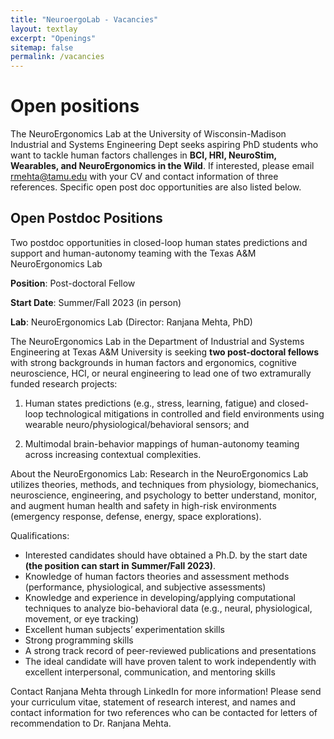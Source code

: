 ```yaml
---
title: "NeuroergoLab - Vacancies"
layout: textlay
excerpt: "Openings"
sitemap: false
permalink: /vacancies
---
```


# Open positions

The NeuroErgonomics Lab at the University of Wisconsin-Madison Industrial and Systems Engineering Dept seeks aspiring PhD students who want to tackle human factors challenges in **BCI, HRI, NeuroStim, Wearables, and NeuroErgonomics in the Wild**. If interested, please email rmehta@tamu.edu with your CV  and contact information of three references. Specific open post doc opportunities are also listed below.

## Open Postdoc Positions

Two postdoc opportunities in closed-loop human states predictions and support and human-autonomy teaming with the Texas A&M NeuroErgonomics Lab

**Position**: Post-doctoral Fellow

**Start Date**: Summer/Fall 2023 (in person)

**Lab**: NeuroErgonomics Lab (Director: Ranjana Mehta, PhD)

The NeuroErgonomics Lab in the Department of Industrial and Systems Engineering at Texas A&M University is seeking **two post-doctoral fellows** with strong backgrounds in human factors and ergonomics, cognitive neuroscience, HCI, or neural engineering to lead one of two extramurally funded research projects:

1) Human states predictions (e.g., stress, learning, fatigue) and closed-loop technological mitigations in controlled and field environments using wearable neuro/physiological/behavioral sensors; and

2) Multimodal brain-behavior mappings of human-autonomy teaming across increasing contextual complexities. 

About the NeuroErgonomics Lab: Research in the NeuroErgonomics Lab utilizes theories, methods, and techniques from physiology, biomechanics, neuroscience, engineering, and psychology to better understand, monitor, and augment human health and safety in high-risk environments (emergency response, defense, energy, space explorations).

Qualifications:

* Interested candidates should have obtained a Ph.D. by the start date **(the position can start in Summer/Fall 2023)**.
* Knowledge of human factors theories and assessment methods (performance, physiological, and subjective assessments)
* Knowledge and experience in developing/applying computational techniques to analyze bio-behavioral data (e.g., neural, physiological, movement, or eye tracking)
* Excellent human subjects’ experimentation skills
* Strong programming skills
* A strong track record of peer-reviewed publications and presentations
* The ideal candidate will have proven talent to work independently with excellent interpersonal, communication, and mentoring skills

Contact Ranjana Mehta through LinkedIn for more information! Please send your curriculum vitae, statement of research interest, and names and contact information for two references who can be contacted for letters of recommendation to Dr. Ranjana Mehta.

<!-- ### Past open positions

You find the past job openings here:
[Opening 1]({{ site.baseurl }}/downloads/GeneralPostdoc_2019_v01.pdf),
[Opening 2]({{ site.baseurl }}/downloads/PPMS_PhD_2019_v01.pdf), -->
